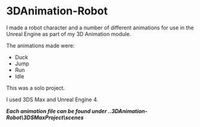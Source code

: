 # 3DAnimation-Robot
I made a robot character and a number of different animations for use in the Unreal Engine as part of my 3D Animation module. 

The animations made were:
- Duck
- Jump
- Run
- Idle

This was a solo project.

I used 3DS Max and Unreal Engine 4.

***Each animation file can be found under ..3DAnimation-Robot\3DSMaxProject\scenes*** 